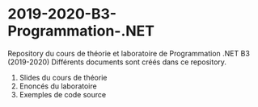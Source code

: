 # 2019-2020-B3-Programmation-.NET
Repository du cours de théorie et laboratoire  de Programmation .NET B3 (2019-2020)
Différents documents sont créés dans ce repository.
1) Slides du cours de théorie
2) Enoncés du laboratoire
3) Exemples de code source
